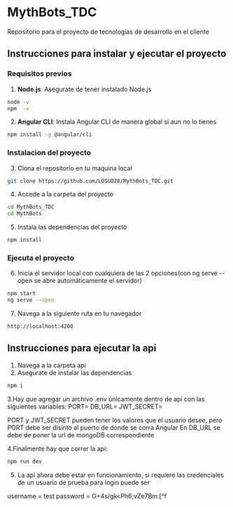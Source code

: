 # MythBots_TDC
Repositorio para el proyecto de tecnologías de desarrollo en el cliente

## Instrucciones para instalar y ejecutar el proyecto
### Requisitos previos
1. **Node.js**: Asegurate de tener instalado Node.js
```bash
node -v
npm  -v
```

2. **Angular CLI**: Instala Angular CLI de manera global si aun no lo tienes
```bash
npm install -g @angular/cli
```

### Instalacion del proyecto
3. Clona el repositorio en tu maquina local
```bash
git clone https://github.com/LOSU028/MythBots_TDC.git
```

4. Accede a la carpeta del proyecto
```bash
cd MythBots_TDC
cd MythBots
```

5. Instala las dependencias del proyecto
```bash
npm install
```

### Ejecuta el proyecto
6. Inicia el servidor local con cualquiera de las 2 opciones(con ng serve --open se abre automáticamente el servidor)
```bash
npm start
ng serve --open 
```

7. Navega a la siguiente ruta en tu navegador
```bash
http://localhost:4200
```


## Instrucciones para ejecutar la api
1. Navega a la carpeta api
2. Asegurate de instalar las dependencias
```bash
npm i
``` 
3.Hay que agregar un archivo .env únicamente dentro de api con las siguientes variables:
PORT=
DB_URL=
JWT_SECRET=

PORT y JWT_SECRET pueden tener los valores que el usuario desee, pero PORT debe ser disinto al puerto de donde se corra Angular 
En DB_URL se debe de poner la url de mongoDB correspondiente

4.Finalmente hay que correr la api:
```bash
npm run dev
```

5. La api ahora debe estar en funcionamiento, si requiere las credenciales de un usuario de prueba para login puede ser

username = test
password = G+4s/gk<Ph6;vZe7Bm:[^f